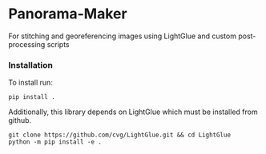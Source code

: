 # Panorama-Maker
For stitching and georeferencing images using LightGlue and custom post-processing scripts

### Installation

To install run:

```
pip install .
```

Additionally, this library depends on LightGlue which must be installed from github.

```
git clone https://github.com/cvg/LightGlue.git && cd LightGlue
python -m pip install -e .
```